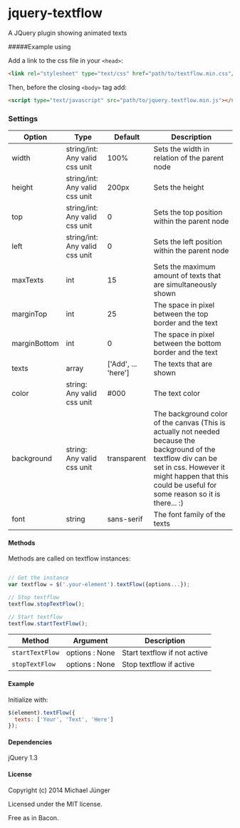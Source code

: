 # jquery-textflow

[1]: <https://github.com/kenwheeler/slick>

A JQuery plugin showing animated texts

#####Example using

Add a link to the css file in your `<head>`:
```html
<link rel="stylesheet" type="text/css" href="path/to/textflow.min.css"/>
```

Then, before the closing ```<body>``` tag add:

```html
<script type="text/javascript" src="path/to/jquery.textflow.min.js"></script>
```

### Settings

Option | Type | Default | Description
------ | ---- | ------- | -----------
width | string/int: Any valid css unit | 100% | Sets the width in relation of the parent node
height | string/int: Any valid css unit | 200px | Sets the height
top | string/int: Any valid css unit | 0 | Sets the top position within the parent node
left | string/int: Any valid css unit | 0 | Sets the left position within the parent node
maxTexts | int | 15 | Sets the maximum amount of texts that are simultaneously shown
marginTop | int | 25 | The space in pixel between the top border and the text
marginBottom | int | 0 | The space in pixel between the bottom border and the text
texts | array | ['Add', ... 'here'] | The texts that are shown
color | string: Any valid css unit | #000 | The text color
background | string: Any valid css unit | transparent | The background color of the canvas (This is actually not needed because the background of the textflow div can be set in css. However it might happen that this could be useful for some reason so it is there... :)
font | string | sans-serif | The font family of the texts

#### Methods

Methods are called on textflow instances:

```javascript

// Get the instance
var textflow = $('.your-element').textFlow({options...});

// Stop textflow
textflow.stopTextFlow();

// Start textflow
textflow.startTextFlow();
```


Method | Argument | Description
------ | -------- | -----------
`startTextFlow` | options : None | Start textflow if not active
`stopTextFlow` | options : None | Stop textflow if active


#### Example

Initialize with:

```javascript
$(element).textFlow({
  texts: ['Your', 'Text', 'Here']
});
```


#### Dependencies
 
jQuery 1.3


#### License

Copyright (c) 2014 Michael Jünger

Licensed under the MIT license.

Free as in Bacon.
